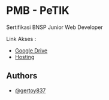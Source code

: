 
# PMB - PeTIK

Sertifikasi BNSP Junior Web Developer

Link Akses : 

 - [Google Drive](https://drive.google.com/drive/folders/10weBJeiiM7LbYps7BxbfAf_l1o7ERmlw?usp=sharing)
  - [Hosting](http://jwd-bnsp.gertoy.my.id/)


## Authors

- [@gertoy837](https://www.github.com/gertoy837)

